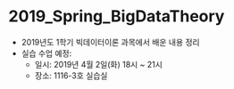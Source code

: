 # 2019_Spring_BigDataTheory
- 2019년도 1학기 빅데이터이론 과목에서 배운 내용 정리
- 실습 수업 예정:
  - 일시: 2019년 4월 2일(화) 18시 ~ 21시
  - 장소: 1116-3호 실습실
